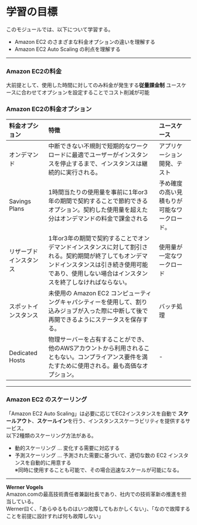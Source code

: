 # 学習の目標

このモジュールでは、以下について学習する。

 - Amazon EC2 のさまざまな料金オプションの違いを理解する
 - Amazon EC2 Auto Scaling の利点を理解する

---

### Amazon EC2の料金
大前提として、使用した時間に対してのみ料金が発生する**従量課金制**
ユースケースに合わせてオプションを設定することでコスト削減が可能


### Amazon EC2の料金オプション

|料金オプション|特徴|ユースケース|
|:--|:--|:--|
|オンデマンド|中断できない不規則で短期的なワークロードに最適でユーザーがインスタンスを停止するまで、インスタンスは継続的に実行される。  |アプリケーション開発、テスト|
|Savings Plans|1時間当たりの使用量を事前に1年or3年の期間で契約することで節約できるオプション。契約した使用量を超えた分はオンデマンドの料金で課金される|予め確度の高い見積もりが可能なワークロード。|
|リザーブドインスタンス|1年or3年の期間で契約することでオンデマンドインスタンスに対して割引される。契約期間が終了してもオンデマンドインスタンスは引き続き使用可能であり、使用しない場合はインスタンスを終了しなければならない。|使用量が一定なワークロード|
|スポットインスタンス|未使用の Amazon EC2 コンピューティングキャパシティーを使用して、割り込みジョブが入った際に中断して後で再開できるようにステータスを保存する。|バッチ処理|
|Dedicated Hosts|物理サーバーを占有することができ、他のAWSアカウントから利用されることもない。コンプライアンス要件を満たすために使用される。最も高価なオプション。|-|

---

### Amazon EC2 のスケーリング

「Amazon EC2 Auto Scaling」は必要に応じてEC2インスタンスを自動で
**スケールアウト**、**スケールイン**を行う、インスタンススケーラビリティを提供するサービス。  
  以下2種類のスケーリング方法がある。
 - 動的スケーリング … 変化する需要に対応する
 - 予測スケーリング … 予測された需要に基づいて、適切な数の EC2 インスタンスを自動的に用意する  
※同時に使用することも可能で、その場合迅速なスケールが可能になる。

---

**Werner Vogels**  
Amazon.comの最高技術責任者兼副社長であり、社内での技術革新の推進を担当している。  
Werner曰く、「あらゆるものはいつ故障してもおかしくない」、「なので故障することを前提に設計すれば何も故障しない」
